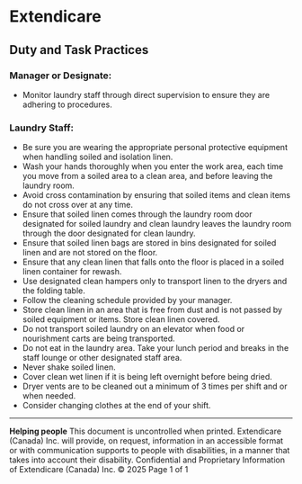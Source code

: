 # Extendicare
## Duty and Task Practices

### Manager or Designate:
- Monitor laundry staff through direct supervision to ensure they are adhering to procedures.

### Laundry Staff:
- Be sure you are wearing the appropriate personal protective equipment when handling soiled and isolation linen.
- Wash your hands thoroughly when you enter the work area, each time you move from a soiled area to a clean area, and before leaving the laundry room.
- Avoid cross contamination by ensuring that soiled items and clean items do not cross over at any time.
- Ensure that soiled linen comes through the laundry room door designated for soiled laundry and clean laundry leaves the laundry room through the door designated for clean laundry.
- Ensure that soiled linen bags are stored in bins designated for soiled linen and are not stored on the floor.
- Ensure that any clean linen that falls onto the floor is placed in a soiled linen container for rewash.
- Use designated clean hampers only to transport linen to the dryers and the folding table.
- Follow the cleaning schedule provided by your manager.
- Store clean linen in an area that is free from dust and is not passed by soiled equipment or items. Store clean linen covered.
- Do not transport soiled laundry on an elevator when food or nourishment carts are being transported.
- Do not eat in the laundry area. Take your lunch period and breaks in the staff lounge or other designated staff area.
- Never shake soiled linen.
- Cover clean wet linen if it is being left overnight before being dried.
- Dryer vents are to be cleaned out a minimum of 3 times per shift and or when needed.
- Consider changing clothes at the end of your shift.

----

**Helping people**
This document is uncontrolled when printed.
Extendicare (Canada) Inc. will provide, on request, information in an accessible format or with communication supports to people with disabilities, in a manner that takes into account their disability. Confidential and Proprietary Information of Extendicare (Canada) Inc. © 2025
Page 1 of 1